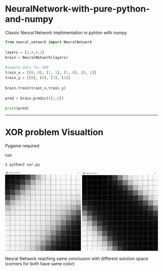 # NeuralNetwork-with-pure-python-and-numpy

Classic Neural Network implimentation in pyhton with numpy

```python
from neural_network import NeuralNetwork

layers = [2,4,4,1]
brain = NeuralNetwork(layers)

#Sample data for XOR
train_x = [[0, 0], [1, 1], [1, 0], [0, 1]]
train_y = [[0], [0], [1], [1]]

brain.train(train_x,train_y)

pred = brain.predict([1,0])

print(pred)
```

---

# XOR problem Visualtion

Pygame required

run

```
$ python3 xor.py
```

<img src="xor_soln1.png" width="250">
<img src="xor_soln2.png" width="250">

Neural Network reaching same conclusion with different solution space  
(corners for both have same color)
